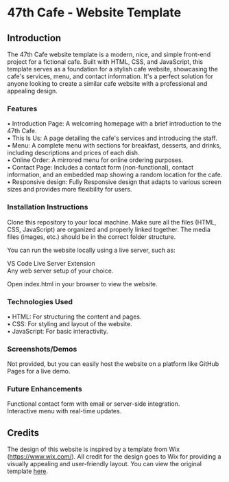 # 47th Cafe - Website Template
## Introduction
The 47th Cafe website template is a modern, nice, and simple front-end project for a fictional cafe. Built with HTML, CSS, and JavaScript, this template serves as a foundation for a stylish cafe website, showcasing the cafe's services, menu, and contact information. It's a perfect solution for anyone looking to create a similar cafe website with a professional and appealing design.

### Features
• Introduction Page: A welcoming homepage with a brief introduction to the 47th Cafe. <br>
• This Is Us: A page detailing the cafe's services and introducing the staff. <br>
• Menu: A complete menu with sections for breakfast, desserts, and drinks, including descriptions and prices of each dish. <br>
• Online Order: A mirrored menu for online ordering purposes. <br>
• Contact Page: Includes a contact form (non-functional), contact information, and an embedded map showing a random location for the cafe. <br>
• Responsive design: Fully Responsive design that adapts to various screen sizes and provides more flexibility for users. <br>

### Installation Instructions
Clone this repository to your local machine.
Make sure all the files (HTML, CSS, JavaScript) are organized and properly linked together. The media files (images, etc.) should be in the correct folder structure.

You can run the website locally using a live server, such as:

VS Code Live Server Extension <br>
Any web server setup of your choice. <br>

Open index.html in your browser to view the website.

### Technologies Used
• HTML: For structuring the content and pages. <br>
• CSS: For styling and layout of the website. <br>
• JavaScript: For basic interactivity. <br>

### Screenshots/Demos
Not provided, but you can easily host the website on a platform like GitHub Pages for a live demo.

### Future Enhancements
Functional contact form with email or server-side integration. <br>
Interactive menu with real-time updates. <br>

## Credits
The design of this website is inspired by a template from Wix (https://www.wix.com/). All credit for the design goes to Wix for providing a visually appealing and user-friendly layout. You can view the original template [here](https://www.wix.com/website-template/view/html/3096?originUrl=https%3A%2F%2Fwww.wix.com%2Fwebsite%2Ftemplates%3Fcriteria%3D47th%2Bcafe&tpClick=view_button&esi=e67047b6-8c0a-44f0-8e1d-cd4d95904f7a).
